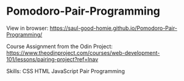 # Pomodoro-Pair-Programming

View in browser: https://saul-good-homie.github.io/Pomodoro-Pair-Programming/

Course Assignment from the Odin Project: https://www.theodinproject.com/courses/web-development-101/lessons/pairing-project?ref=lnav

Skills:
CSS
HTML
JavaScript
Pair Programming
